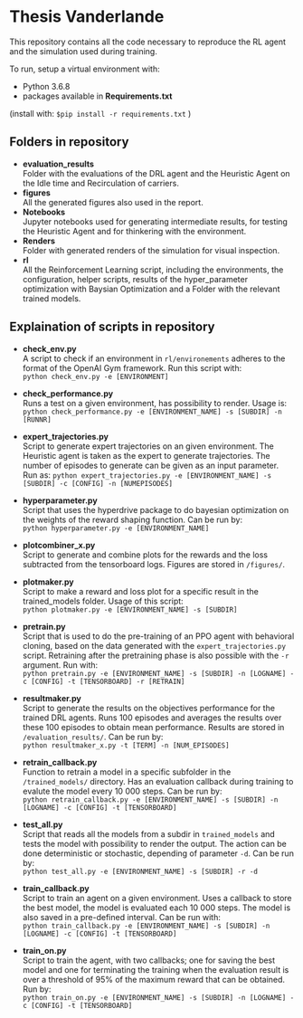 # Thesis Vanderlande 
This repository contains all the code necessary to reproduce the RL agent and the simulation used during training.

To run, setup a virtual environment with:
- Python 3.6.8
- packages available in **Requirements.txt**

(install with: `$pip install -r requirements.txt` )
## Folders in repository
-  **evaluation_results** \
Folder with the evaluations of  the DRL agent and the Heuristic Agent on the Idle time and Recirculation of carriers.
- **figures** \
All the generated figures also used in the report.
- **Notebooks** \
Jupyter notebooks used for generating intermediate results, for testing the Heuristic Agent and for thinkering with the environment.
- **Renders** \
Folder with generated renders of the simulation for visual inspection.
- **rl** \
All the Reinforcement Learning script, including the environments, the configuration, helper scripts, results of the hyper_parameter optimization with Baysian Optimization and a Folder with the relevant trained models.


##  Explaination of scripts in repository

- **check_env.py** \
 A script to check if an environment in `rl/environements` adheres to the format of the OpenAI Gym framework. Run this script with: \
 `python check_env.py -e [ENVIRONMENT]` 
 
- **check_performance.py** \
Runs a test on a given environment, has possibility to render. Usage is: \
`python check_performance.py -e [ENVIRONMENT_NAME] -s [SUBDIR] -n [RUNNR]`

- **expert_trajectories.py** \
Script to generate expert trajectories on an given environment. The Heuristic agent is taken as the expert to generate trajectories. The number of episodes to generate can be given as an input parameter. Run as:
`python expert_trajectories.py -e [ENVIRONMENT_NAME] -s [SUBDIR] -c [CONFIG] -n [NUMEPISODES]`

- **hyperparameter.py** \
Script that uses the hyperdrive package to do bayesian optimization on the weights of the reward shaping function. Can be run by: \
`python hyperparameter.py -e [ENVIRONMENT_NAME]`

- **plotcombiner_x.py** \
Script to generate and combine plots for the rewards and the loss subtracted from the tensorboard logs. Figures are stored in `/figures/`.

- **plotmaker.py** \
Script to make a reward and loss plot for a specific result in the trained_models folder. Usage of this script: \
`python plotmaker.py -e [ENVIRONMENT_NAME] -s [SUBDIR]`

- **pretrain.py** \
Script that is used to do the pre-training of an PPO agent with behavioral cloning, based on the data generated with the `expert_trajectories.py` script. Retraining after the pretraining phase is also possible with the `-r` argument.
Run with: \
`python pretrain.py -e [ENVIRONMENT_NAME] -s [SUBDIR] -n [LOGNAME] -c [CONFIG] -t [TENSORBOARD] -r [RETRAIN]`

- **resultmaker.py** \
Script to generate the results on the objectives performance for the trained DRL agents. Runs 100 episodes and averages the results over these 100 episodes to obtain mean performance. Results are stored in `/evaluation_results/`. Can be run by: \
`python resultmaker_x.py -t [TERM] -n [NUM_EPISODES]`

- **retrain_callback.py** \
Function to retrain a model in a specific subfolder in the `/trained_models/` directory.  Has an evaluation callback during training to evalute the model every 10 000 steps. Can be run by: \
`python retrain_callback.py -e [ENVIRONMENT_NAME] -s [SUBDIR] -n [LOGNAME] -c [CONFIG] -t [TENSORBOARD]`

- **test_all.py** \
Script that reads all the models from a subdir in `trained_models` and tests the model with possibility to render the output. The action can be done deterministic or stochastic, depending of parameter `-d`. Can be run by: \
`python test_all.py -e [ENVIRONMENT_NAME] -s [SUBDIR] -r -d`

- **train_callback.py** \
Script to train an agent on a given environment. Uses a callback to store the best model, the model is evaluated each 10 000 steps. The model is also saved in a pre-defined interval. Can be run with: \
`python train_callback.py -e [ENVIRONMENT_NAME] -s [SUBDIR] -n [LOGNAME] -c [CONFIG] -t [TENSORBOARD]`

- **train_on.py** \
Script to train the agent, with two callbacks; one for saving the best model and one for terminating the training when the evaluation result is over a threshold of 95% of the maximum reward that can be obtained. Run by: \
`python train_on.py -e [ENVIRONMENT_NAME] -s [SUBDIR] -n [LOGNAME] -c [CONFIG] -t [TENSORBOARD]`


 